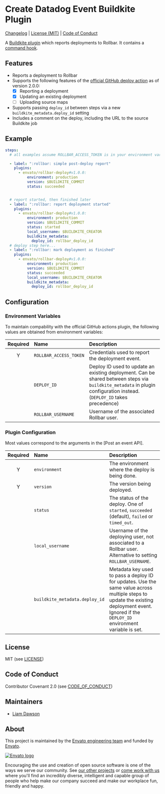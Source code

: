 # Create Datadog Event Buildkite Plugin

[Changelog] | [License (MIT)] | [Code of Conduct]

A [Buildkite plugin](https://buildkite.com/docs/agent/v3/plugins) which reports deployments to Rollbar. It contains a [command hook](hooks/command).

## Features

- Reports a deployment to Rollbar
- Supports the following features of the [official GitHub deploy action][official-action] as of version 2.0.0:
  - [x] Reporting a deployment
  - [x] Updating an existing deployment
  - [ ] Uploading source maps
- Supports passing `deploy_id` between steps via a new `buildkite_metadata.deploy_id` setting
- Includes a comment on the deploy, including the URL to the source Buildkite job

## Example

```yml
steps:
  # all examples assume ROLLBAR_ACCESS_TOKEN is in your environment variables

  - label: ":rollbar: simple post-deploy report"
    plugins:
      - envato/rollbar-deploy#v1.0.0:
          environment: production
          version: $BUILDKITE_COMMIT
          status: succeeded


  # report started, then finished later
  - label: ":rollbar: report deployment started"
    plugins:
      - envato/rollbar-deploy#v1.0.0:
          environment: production
          version: $BUILDKITE_COMMIT
          status: started
          local_username: $BUILDKITE_CREATOR
          buildkite_metadata:
            deploy_id: rollbar_deploy_id
  # deploy step here...
  - label: ":rollbar: mark deployment as finished"
    plugins:
      - envato/rollbar-deploy#v1.0.0:
          environment: production
          version: $BUILDKITE_COMMIT
          status: succeeded
          local_username: $BUILDKITE_CREATOR
          buildkite_metadata:
            deploy_id: rollbar_deploy_id
```

## Configuration

### Environment Variables

To maintain compability with the official GitHub actions plugin, the following values are obtained from environment variables:

| Required | Name      | Description |
| :------: | :-------- | :---------- |
|Y| `ROLLBAR_ACCESS_TOKEN` | Credentials used to report the deployment event. |
| | `DEPLOY_ID`            | Deploy ID used to update an existing deployment. Can be shared between steps via `buildkite_metadata` in plugin configuration instead. (`DEPLOY_ID` takes precedence) |
| | `ROLLBAR_USERNAME`     | Username of the associated Rollbar user. |

### Plugin Configuration

Most values correspond to the arguments in the [Post an event API].

| Required | Name      | Description |
| :------: | :-------- | :---------- |
|Y| `environment`    | The environment where the deploy is being done. |
|Y| `version`        | The version being deployed. |
| | `status`         | The status of the deploy. One of `started`, `succeeded` (default), `failed` or `timed_out`. |
| | `local_username` | Username of the deploying user, not associated to a Rollbar user. Alternative to setting `ROLLBAR_USERNAME`. |
| | `buildkite_metadata.deploy_id` | Metadata key used to pass a deploy ID for updates. Use the same value across multiple steps to update the existing deployment event. Ignored if the `DEPLOY_ID` environment variable is set. |

## License

MIT (see [LICENSE](LICENSE))

## Code of Conduct

Contributor Covenant 2.0 (see [CODE_OF_CONDUCT](CODE_OF_CONDUCT.md))

## Maintainers

- [Liam Dawson](https://github.com/liamdawson/)

## About

This project is maintained by the [Envato engineering team][webuild] and funded by [Envato][envato].

[![Envato logo](https://opensource.envato.com/images/envato-oss-readme-logo.png)][envato]

Encouraging the use and creation of open source software is one of the ways we serve our community. See [our other projects][oss] or [come work with us][careers] where you'll find an incredibly diverse, intelligent and capable group of people who help make our company succeed and make our workplace fun, friendly and happy.

  [official-action]: https://github.com/rollbar/github-deploy-action
  [Changelog]: CHANGELOG.md
  [License (MIT)]: LICENSE
  [Code of Conduct]: CODE_OF_CONDUCT.md
  [webuild]: http://webuild.envato.com?utm_source=github
  [envato]: https://envato.com?utm_source=github
  [oss]: http://opensource.envato.com/?utm_source=github
  [careers]: http://careers.envato.com/?utm_source=github
